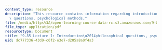 ```yaml
---
content_type: resource
description: "This resource contains information regarding introduction\u2014philosophical\
  \ questions, psychological methods."
file: /media/https%3A/open-learning-course-data-rc.s3.amazonaws.com/9-85-infant-and-early-childhood-cognition-fall-2012/dc77733643d9c6f2e3e7d205a8a0f4a3_MIT9_85F12_lec1_intro.pdf
file_type: application/pdf
resourcetype: Document
title: "9.85 Lecture 1: Introduction\u2014philosophical questions, psychological methods"
uid: dc777336-43d9-c6f2-e3e7-d205a8a0f4a3
---
```

